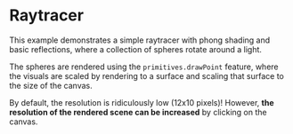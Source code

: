 # Raytracer
This example demonstrates a simple raytracer with phong shading and basic reflections, 
where a collection of spheres rotate around a light.

The spheres are rendered using the ``primitives.drawPoint`` feature, where the visuals are scaled
by rendering to a surface and scaling that surface to the size of the canvas.

By default, the resolution is ridiculously low (12x10 pixels)!
However, **the resolution of the rendered scene can be increased** by clicking on the canvas.

